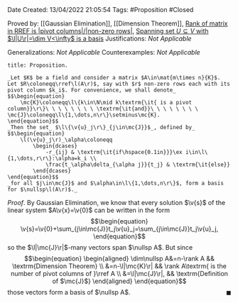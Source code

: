 <br />
<br />

Date Created: 13/04/2022 21:05:54
Tags: #Proposition #Closed

Proved by: [[Gaussian Elimination]], [[Dimension Theorem]], [Rank of matrix in RREF is $|$pivot columns$|\slash|$non-zero rows$|$](Rank%20of%20matrix%20in%20RREF%20is%20number%20of%20pivot%20columns%20of%20non-zero%20rows.md), [Spanning set $U\subseteq V$ with $\l|U\r|=\dim V<\infty$ is a basis](Spanning%20subset%20with%20same%20cardinality%20as%20dimension%20(finite)%20is%20a%20basis.md)
Justifications: _Not Applicable_

Generalizations: _Not Applicable_
Counterexamples: _Not Applicable_

``` ad-Proposition
title: Proposition.

_Let $K$ be a field and consider a matrix $A\in\mat{m\times n}{K}$. Let $R\coloneqq\rref\l(A\r)$, say with $r$ non-zero rows each with its pivot column $k_i$. For convenience, we shall denote_
$$\begin{equation}
    \mc{K}\coloneqq\l\{k\in\N\mid k\textrm{\it{ is a pivot column}}\r\}\ \ \ \ \ \ \ \ \textrm{\it{and}}\ \ \ \ \ \ \ \ \mc{J}\coloneqq\l\{1,\dots,n\r\}\setminus\mc{K}.
\end{equation}$$
_Then the set_ $\l\{\v{u}_j\r\}_{j\in\mc{J}}$_, defined by_
$$\begin{equation}
    \l(\v{u}_j\r)_\alpha\coloneqq
        \begin{dcases}
            -r_{ij} & \textrm{\it{if\hspace{0.1in}}}\ex i\in\l\{1,\dots,r\r\}:\alpha=k_i \\
            \frac{t_\alpha\delta_{\alpha j}}{t_j} & \textrm{\it{else}}
        \end{dcases}
\end{equation}$$
_for all $j\in\mc{J}$ and $\alpha\in\l\{1,\dots,n\r\}$, form a basis for $\nullsp\l(A\r)$._

```

_Proof_. By Gaussian Elimination, we know that every solution $\v{s}$ of the linear system $A\v{x}=\v{0}$ can be written in the form
$$\begin{equation}
    \v{s}=\v{0}+\sum_{j\in\mc{J}}t_j\v{u}_j=\sum_{j\in\mc{J}}t_j\v{u}_j,
\end{equation}$$
so the $\l|\mc{J}\r|$-many vectors span $\nullsp A$. But since
$$\begin{equation}
    \begin{aligned}
        \dim\nullsp A&=n-\rank A && \textrm{Dimension Theorem} \\
        &=n-\l|\mc{K}\r| && \rank A\textrm{ is the number of pivot columns of }\rref A \\
        &=\l|\mc{J}\r|, && \textrm{Definition of $\mc{J}$}
    \end{aligned}
\end{equation}$$
those vectors form a basis of $\nullsp A$.<span style="float:right;">$\blacksquare$</span>
